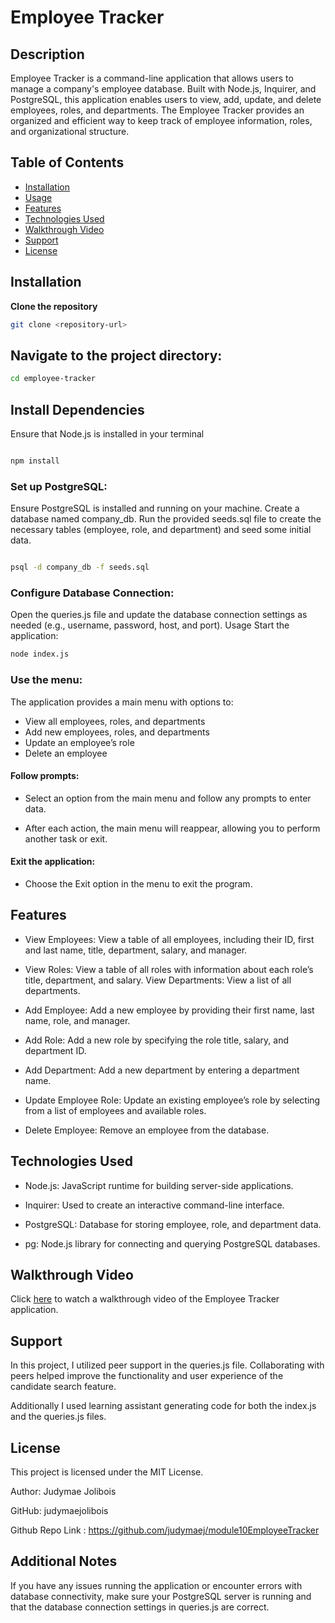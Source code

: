 # Employee Tracker

## Description

Employee Tracker is a command-line application that allows users to manage a company's employee database. Built with Node.js, Inquirer, and PostgreSQL, this application enables users to view, add, update, and delete employees, roles, and departments. The Employee Tracker provides an organized and efficient way to keep track of employee information, roles, and organizational structure.

## Table of Contents

- [Installation](#installation)
- [Usage](#usage)
- [Features](#features)
- [Technologies Used](#Technologies-Used)
- [Walkthrough Video](#walkthrough-video)
- [Support](#support)
- [License](#license)

## Installation

**Clone the repository**

```bash
git clone <repository-url>
```

## Navigate to the project directory:

```bash
cd employee-tracker
```

## Install Dependencies

Ensure that Node.js is installed in your terminal

```bash

npm install

```

### Set up PostgreSQL:

Ensure PostgreSQL is installed and running on your machine.
Create a database named company_db.
Run the provided seeds.sql file to create the necessary tables (employee, role, and department) and seed some initial data.

```bash

psql -d company_db -f seeds.sql

```

### Configure Database Connection:

Open the queries.js file and update the database connection settings as needed (e.g., username, password, host, and port).
Usage
Start the application:

```bash
node index.js
```

### Use the menu:

The application provides a main menu with options to:

- View all employees, roles, and departments
- Add new employees, roles, and departments
- Update an employee’s role
- Delete an employee

#### Follow prompts:

- Select an option from the main menu and follow any prompts to enter data.

- After each action, the main menu will reappear, allowing you to perform another task or exit.

#### Exit the application:

- Choose the Exit option in the menu to exit the program.

## Features

- View Employees: View a table of all employees, including their ID, first and last name, title, department, salary, and manager.

- View Roles: View a table of all roles with information about each role’s title, department, and salary.
  View Departments: View a list of all departments.

- Add Employee: Add a new employee by providing their first name, last name, role, and manager.

- Add Role: Add a new role by specifying the role title, salary, and department ID.

- Add Department: Add a new department by entering a department name.

- Update Employee Role: Update an existing employee’s role by selecting from a list of employees and available roles.

- Delete Employee: Remove an employee from the database.

## Technologies Used

- Node.js: JavaScript runtime for building server-side applications.

- Inquirer: Used to create an interactive command-line interface.

- PostgreSQL: Database for storing employee, role, and department data.

- pg: Node.js library for connecting and querying PostgreSQL databases.

## Walkthrough Video

Click [here](https://drive.google.com/file/d/1mP3t8U9a-kXzkr4xbpmtvd09h6hUx3zG/view?usp=sharing) to watch a walkthrough video of the Employee Tracker application.

## **Support**

In this project, I utilized peer support in the queries.js file. Collaborating with peers helped improve the functionality and user experience of the candidate search feature.

Additionally I used learning assistant generating code for both the index.js and the queries.js files.

## License

This project is licensed under the MIT License.

Author: Judymae Jolibois

GitHub: judymaejolibois

Github Repo Link : https://github.com/judymaej/module10EmployeeTracker

## Additional Notes

If you have any issues running the application or encounter errors with database connectivity, make sure your PostgreSQL server is running and that the database connection settings in queries.js are correct.
